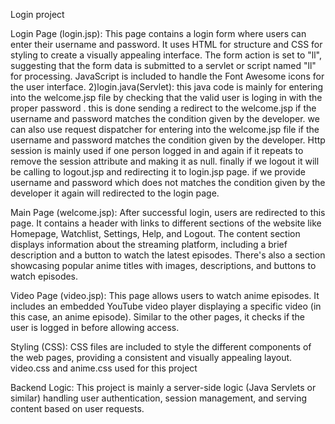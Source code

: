 Login project

Login Page (login.jsp): This page contains a login form where users can enter their username and password. It uses HTML for structure and CSS for styling to create a visually appealing interface. The form action is set to "ll", suggesting that the form data is submitted to a servlet or script named "ll" for processing. JavaScript is included to handle the Font Awesome icons for the user interface.
2)login.java(Servlet): this java code is mainly for entering into the welcome.jsp file by checking that the valid user is loging in with the proper password . this is done sending a redirect to the welcome.jsp if the username and password matches the condition given by the developer. we can also use request dispatcher for entering into the welcome.jsp file if the username and password matches the condition given by the developer. Http session is mainly used if one person logged in and again if it repeats to remove the session attribute and making it as null. finally if we logout it will be calling to logout.jsp and redirecting it to login.jsp page. if we provide username and password which does not matches the condition given by the developer it again will redirected to the login page.

Main Page (welcome.jsp): After successful login, users are redirected to this page. It contains a header with links to different sections of the website like Homepage, Watchlist, Settings, Help, and Logout. The content section displays information about the streaming platform, including a brief description and a button to watch the latest episodes. There's also a section showcasing popular anime titles with images, descriptions, and buttons to watch episodes.

Video Page (video.jsp): This page allows users to watch anime episodes. It includes an embedded YouTube video player displaying a specific video (in this case, an anime episode). Similar to the other pages, it checks if the user is logged in before allowing access.

Styling (CSS): CSS files are included to style the different components of the web pages, providing a consistent and visually appealing layout. video.css and anime.css used for this project

Backend Logic: This project is mainly a server-side logic (Java Servlets or similar) handling user authentication, session management, and serving content based on user requests.
